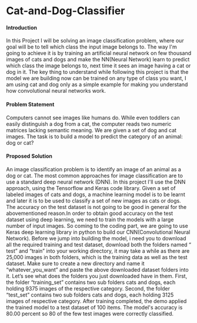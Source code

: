# Cat-and-Dog-Classifier
#### Introduction
In this Project I will be solving an image classification problem, where our goal will be to tell which class the input image belongs to. The way I'm going to achieve it is by training an artificial neural network on few thousand images of cats and dogs and make the NN(Neural Network) learn to predict which class the image belongs to, next time it sees an image having a cat or dog in it. The key thing to understand while following this project is that the model we are building now can be trained on any type of class you want, I am using cat and dog only as a simple example for making you understand how convolutional neural networks work.

#### Problem Statement

Computers cannot see images like humans do. While even toddlers can easily distinguish a dog from a cat, the computer reads two numeric matrices lacking semantic meaning. We are given a set of dog and cat images. The task is to build a model to predict the category of an animal: dog or cat?
#### Proposed Solution

An image classification problem is to identify an image of an animal as a dog or cat. The  most common approaches for image classification are to use a standard deep neural network (DNN). In this project I'll use the DNN approach, using the Tensorflow and Keras code library.
Given a set of labeled images of cats and dogs, a machine learning model is to be learnt and later it is to be used to classify a set of new images as cats or dogs. The accuracy on the test dataset is not going to be good in general for the abovementioned reason.In order to obtain good accuracy on the test dataset using deep learning, we need to train the models with a large number of input images.
So coming to the coding part, we are going to use Keras deep learning library in python to build our CNN(Convolutional Neural Network).
Before we jump into building the model, i need you to download all the required training and test dataset, download both the folders named “ test” and “train” into your working directory, it may take a while as there are 25,000 images in both folders, which is the training data as well as the test dataset. Make sure to create a new directory and name it “whatever_you_want” and paste the above downloaded dataset folders into it.
Let’s see what does the folders you just downloaded have in them. First, the folder “training_set” contains two sub folders cats and dogs, each holding 9375 images of the respective category. Second, the folder “test_set” contains two sub folders cats and dogs, each holding 3125 images of respective category.
After training completed, the demo applied the trained model to a test dataset of 100 items. The model's accuracy is 80.00 percent so 80 of the few test images were correctly classified.
